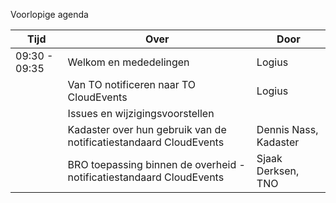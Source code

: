 Voorlopige agenda

|  Tijd          | Over                                         | Door                       |
|----------------|----------------------------------------------|----------------------------|
|  09:30 - 09:35 | Welkom en mededelingen                       | Logius                     |
| | Van TO notificeren naar TO CloudEvents       | Logius                     |
| | Issues en wijzigingsvoorstellen              |                            |
| | Kadaster over hun gebruik van de notificatiestandaard CloudEvents    | Dennis Nass, Kadaster |
| | BRO toepassing binnen de overheid - notificatiestandaard CloudEvents | Sjaak Derksen, TNO    |
